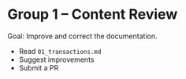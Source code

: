# Group 1 – Content Review

Goal: Improve and correct the documentation.
- Read `01_transactions.md`
- Suggest improvements
- Submit a PR